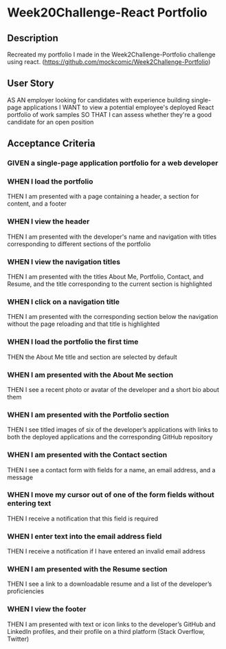 # Week20Challenge-React Portfolio

## Description

Recreated my portfolio I made in the Week2Challenge-Portfolio challenge using react. (https://github.com/mockcomic/Week2Challenge-Portfolio)

## User Story

AS AN employer looking for candidates with experience building single-page applications
I WANT to view a potential employee's deployed React portfolio of work samples
SO THAT I can assess whether they're a good candidate for an open position

## Acceptance Criteria

### GIVEN a single-page application portfolio for a web developer
### WHEN I load the portfolio

THEN I am presented with a page containing a header, a section for content, and a footer

### WHEN I view the header

THEN I am presented with the developer's name and navigation with titles corresponding to different sections of the portfolio

### WHEN I view the navigation titles

THEN I am presented with the titles About Me, Portfolio, Contact, and Resume, and the title corresponding to the current section is highlighted

### WHEN I click on a navigation title

THEN I am presented with the corresponding section below the navigation without the page reloading and that title is highlighted

### WHEN I load the portfolio the first time

THEN the About Me title and section are selected by default

### WHEN I am presented with the About Me section

THEN I see a recent photo or avatar of the developer and a short bio about them

### WHEN I am presented with the Portfolio section

THEN I see titled images of six of the developer’s applications with links to both the deployed applications and the corresponding GitHub repository

### WHEN I am presented with the Contact section

THEN I see a contact form with fields for a name, an email address, and a message

### WHEN I move my cursor out of one of the form fields without entering text

THEN I receive a notification that this field is required

### WHEN I enter text into the email address field

THEN I receive a notification if I have entered an invalid email address

### WHEN I am presented with the Resume section

THEN I see a link to a downloadable resume and a list of the developer’s proficiencies

### WHEN I view the footer

THEN I am presented with text or icon links to the developer’s GitHub and LinkedIn profiles, and their profile on a third platform (Stack Overflow, Twitter) 
